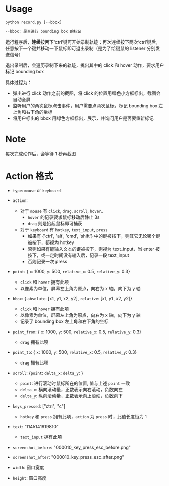 # Usage
```python
python record.py [--bbox]

--bbox: 是否进行 bounding box 的标记
```

运行程序后，**连续**按两下‘ctrl’键可开始录制轨迹；再次连续按下两次‘ctrl’键后，任意按下一个键并移动一下鼠标即可退出录制（是为了给键鼠的 listener 分别发送信号）

退出录制后，会遍历录制下来的轨迹，挑出其中的 click 和 hover 动作，要求用户标记 bounding box

具体过程为：
- 弹出进行 click 动作之前的截图，将 click 的位置用绿色小方框标出，截图会自动全屏
- 监听用户的两次鼠标点击事件，用户需要点两次鼠标，标记 bounding box 左上角和右下角的坐标
- 将用户标出的 bbox 用绿色方框标出，展示，并询问用户是否要重新标记

# Note

每次完成动作后，会等待 1 秒再截图

# Action 格式

- `type`: `mouse` or `keyboard`
- `action`: 
    
    - 对于 `mouse` 有 `click`, `drag`, `scroll`, `hover`。
        - `hover` 的记录要求鼠标移动后静止 3s
        - `drag` 则是抬起鼠标即可捕获
    - 对于 `keyboard` 有 `hotkey`, `text_input`, `press`
        - 如果有 {'ctrl', 'alt', 'cmd', 'shift'} 中的键被按下，则其它无论哪个键被按下，都视为 hotkey
        - 否则如果有能输入文本的键被按下，则视为 text_input，当 enter 被按下，或一定时间没有输入后，记录一段 text_input
        - 否则记录一次 press

- `point`: { `x`: 1000, `y`: 500, `relative_x`: 0.5, `relative_y`: 0.3} 
    - `click` 和 `hover` 拥有此项
    - 以像素为单位，屏幕左上角为原点，向右为 x 轴，向下为 y 轴
- `bbox`: { `absolute`: \[x1, y1, x2, y2\], `relative`: \[x1, y1, x2, y2\]}
    - `click` 和 `hover` 拥有此项
    - 以像素为单位，屏幕左上角为原点，向右为 x 轴，向下为 y 轴
    - 记录了 bounding box 左上角和右下角的坐标
- `point_from`: { `x`: 1000, `y`: 500, `relative_x`: 0.5, `relative_y`: 0.3} 
    - `drag` 拥有此项
- `point_to`: { `x`: 1000, `y`: 500, `relative_x`: 0.5, `relative_y`: 0.3} 
    - `drag` 拥有此项
- `scroll`: {`point`: `delta_x`: `delta_y`: }
    - `point`: 进行滚动时鼠标所在的位置, 值与上述 `point` 一致
    - `delta_x`:  横向滚动量，正数表示向右滚动，负数向左
    - `delta_y`:  纵向滚动量，正数表示向上滚动，负数向下
- `keys_pressed`: ["ctrl", "c"]
    - `hotkey` 和 `press` 拥有此项，`action` 为 `press` 时，此值长度恒为 1
- `text`: "1145141919810"
    - `text_input` 拥有此项

- `screenshot_before`: "000010_key_press_esc_before.png"
- `screenshot_after`: "000010_key_press_esc_after.png"
- `width`: 窗口宽度
- `height`: 窗口高度
